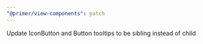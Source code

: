 ```yaml
---
"@primer/view-components": patch
---
```


Update IconButton and Button tooltips to be sibling instead of child
